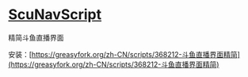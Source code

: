 # [ScuNavScript](https://github.com/Xiongqi-XQ/ScuNavScript)

精简斗鱼直播界面

安装：[https://greasyfork.org/zh-CN/scripts/368212-斗鱼直播界面精简](https://greasyfork.org/zh-CN/scripts/368212-斗鱼直播界面精简)
